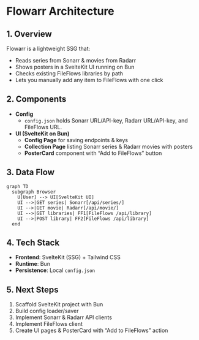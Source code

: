 # Flowarr Architecture

## 1. Overview
Flowarr is a lightweight SSG that:
- Reads series from Sonarr & movies from Radarr
- Shows posters in a SvelteKit UI running on Bun
- Checks existing FileFlows libraries by path
- Lets you manually add any item to FileFlows with one click

## 2. Components
- **Config**
  - `config.json` holds Sonarr URL/API-key, Radarr URL/API-key, and FileFlows URL.
- **UI (SvelteKit on Bun)**
  - **Config Page** for saving endpoints & keys
  - **Collection Page** listing Sonarr series & Radarr movies with posters
  - **PosterCard** component with “Add to FileFlows” button

## 3. Data Flow

```mermaid
graph TD
  subgraph Browser
    U[User] --> UI[SvelteKit UI]
    UI -->|GET series| Sonarr[/api/series/]
    UI -->|GET movie| Radarr[/api/movie/]
    UI -->|GET libraries| FF1[FileFlows /api/library]
    UI -->|POST library| FF2[FileFlows /api/library]
  end
```

## 4. Tech Stack
- **Frontend**: SvelteKit (SSG) + Tailwind CSS
- **Runtime**: Bun
- **Persistence**: Local `config.json`

## 5. Next Steps
1. Scaffold SvelteKit project with Bun
2. Build config loader/saver
3. Implement Sonarr & Radarr API clients
4. Implement FileFlows client
5. Create UI pages & PosterCard with “Add to FileFlows” action